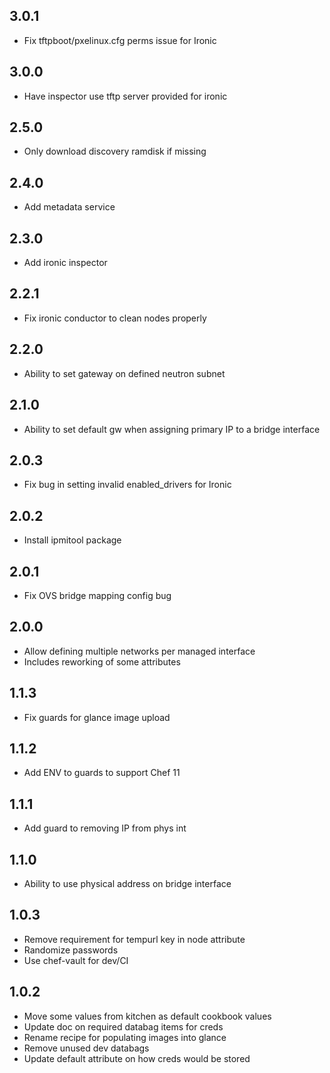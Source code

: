3.0.1
-----
* Fix tftpboot/pxelinux.cfg perms issue for Ironic

3.0.0
-----
* Have inspector use tftp server provided for ironic

2.5.0
-----
* Only download discovery ramdisk if missing

2.4.0
-----
* Add metadata service

2.3.0
-----
* Add ironic inspector

2.2.1
-----
* Fix ironic conductor to clean nodes properly

2.2.0
-----
* Ability to set gateway on defined neutron subnet

2.1.0
-----
* Ability to set default gw when assigning primary IP to a bridge interface

2.0.3
-----
* Fix bug in setting invalid enabled_drivers for Ironic

2.0.2
-----
* Install ipmitool package

2.0.1
-----
* Fix OVS bridge mapping config bug

2.0.0
-----
* Allow defining multiple networks per managed interface
 * Includes reworking of some attributes

1.1.3
-----
* Fix guards for glance image upload

1.1.2
-----
* Add ENV to guards to support Chef 11

1.1.1
-----
* Add guard to removing IP from phys int

1.1.0
-----
* Ability to use physical address on bridge interface

1.0.3
-----
* Remove requirement for tempurl key in node attribute
* Randomize passwords
* Use chef-vault for dev/CI

1.0.2
-----
* Move some values from kitchen as default cookbook values
* Update doc on required databag items for creds
* Rename recipe for populating images into glance
* Remove unused dev databags
* Update default attribute on how creds would be stored
